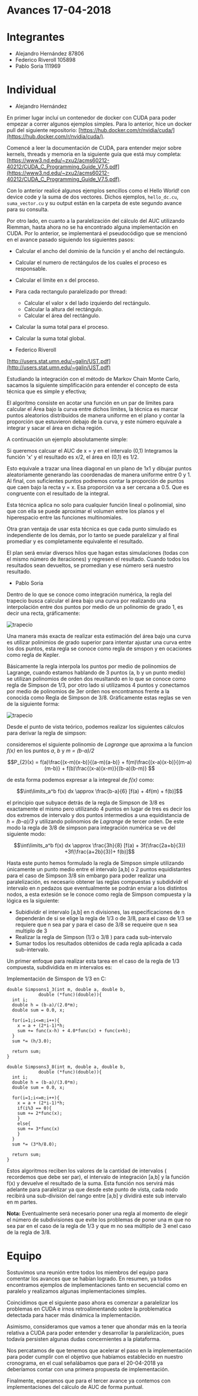 # Avances 17-04-2018

# Integrantes
- Alejandro Hernández 87806
- Federico Riveroll 105898
- Pablo Soria 111969

# Individual



- Alejandro Hernández

En primer lugar incluí un contenedor de docker con CUDA para poder empezar a correr algunos ejemplos simples. Para lo anterior, hice un docker pull del siguiente repositorio: [https://hub.docker.com/r/nvidia/cuda/](https://hub.docker.com/r/nvidia/cuda/).

Comencé a leer la documentación de CUDA, para entender mejor sobre kernels, threads y memoria en la siguiente guía que está muy completa: [https://www3.nd.edu/~zxu2/acms60212-40212/CUDA_C_Programming_Guide_V7.5.pdf](https://www3.nd.edu/~zxu2/acms60212-40212/CUDA_C_Programming_Guide_V7.5.pdf).

Con lo anterior realicé algunos ejemplos sencillos como el Hello World! con device code y la suma de dos vectores. Dichos ejemplos, `hello_dc.cu`, `suma_vector.cu` y su output están en la carpeta de este segundo avance para su consulta.

Por otro lado, en cuanto a la paralelización del cálculo del AUC utilizando Riemman, hasta ahora no se ha encontrado alguna implementación en CUDA. Por lo anterior, se implementará el pseudocódigo que se mencionó en el avance pasado siguiendo los siguientes pasos:

- Calcular el ancho del dominio de la función y el ancho del rectángulo.

- Calcular el numero de rectángulos de los cuales el proceso es responsable.

- Calcular el límite en x del proceso.

- Para cada rectangulo paralelizado por thread:

	- Calcular el valor x del lado izquierdo del rectángulo.
	- Calcular la altura del rectángulo.
	- Calcular el área del rectángulo.

- Calcular la suma total para el proceso.

- Calcular la suma total global.


- Federico Riveroll

[http://users.stat.umn.edu/~galin/UST.pdf](http://users.stat.umn.edu/~galin/UST.pdf)

Estudiando la integración con el método de Markov Chain Monte Carlo, sacamos la siguiente simplificación para entender el concepto de esta técnica que es simple y efectiva;

El algoritmo consiste en acotar una función en un par de límites para calcular el Área bajo la curva entre dichos límites, la técnica es marcar puntos aleatorios distribuidos de manera uniforme en el plano y contar la proporción que estuvieron debajo de la curva, y este número equivale a integrar y sacar el área en dicha región.

A continuación un ejemplo absolutamente simple:

Si queremos calcuar el AUC de x = y en el intervalo (0,1) Integramos la función 'x' y el resultado es x/2, el área en (0,1) es 1/2.

Esto equivale a trazar una línea diagonal en un plano de 1x1 y dibujar puntos aleatoriamente generando las coordenadas de manera uniforme entre 0 y 1. Al final, con suficientes puntos podremos contar la proporción de puntos que caen bajo la recta y = x. Esa proporción va a ser cercana a 0.5. Que es congruente con el resultado de la integral.

Esta técnica aplica no solo para cualquier función lineal o polinomial, sino que con ella se puede aproximar el volumen entre los planos y el hiperespacio entre las funciones multinomiales.

Otra gran ventaja de usar esta técnica es que cada punto simulado es independiente de los demás, por lo tanto se puede paralelizar y al final promediar y es completamente equivalente el resultado.

El plan será enviar diversos hilos que hagan estas simulaciones (todas con el mismo número de iteraciones) y regresen el resultado. Cuando todos los resultados sean devueltos, se promedian y ese número será nuestro resultado.


- Pablo Soria

Dentro de lo que se conoce como integración numérica, la regla del trapecio busca calcular el área bajo una curva por realizando una interpolación entre dos puntos por medio de un polinomio de grado 1, es decir una recta, gráficamente:

![trapecio](trapecio.png)

Una manera más exacta de realizar esta estimación del área bajo una curva es utilizar polinimios de grado superior para intentar ajustar una curva entre los dos puntos, esta regla se conoce como regla de smspon y en ocaciones como regla de Kepler.

Básicamente la regla interpola los puntos por medio de polinomios de Lagrange, cuando estamos hablando de 3 puntos (a, b y un punto medio)  se utilizan polinomios de orden dos reusltando en lo que se conoce como regla de Simpson de 1/3, por otro lado si utilizamos 4 puntos y conectamos por medio de polinomios de 3er orden nos encontramos frente a la conocida como Regla de Simpson de 3/8. Gráficamente estas reglas se ven de la siguiente forma:

![trapecio](simpson.png)

Desde el punto de vista teórico, podemos realizar los siguientes cálculos para derivar la regla de simpson: 

consideremos el siguiente polinomio de *Lagrange* que aproxima a la funcion *f(x)* en los puntos *a*, *b*  y  *m = (b-a)/2*

$$P_{2}(x) = f(a)\frac{(x-m)(x-b)}{(a-m)(a-b)} + f(m)\frac{(x-a)(x-b)}{(m-a)(m-b)} + f(b)\frac{(x-a)(x-m)}{(b-a)(b-m)} $$

de esta forma podemos expresar a la integreal de *f(x)* como: 

$$\int\limits_a^b f(x) dx \approx \frac{b-a}{6}  [f(a) + 4f(m) + f(b)]$$

el principio que subyace detrás de la regla de Simpson de 3/8 es exactamente el mismo pero utilizando 4 puntos en lugar de tres es decir los dos extremos de intervalo y dos puntos intermedios a una equidistancia de *h = (b-a)/3* y utilizando polinomios de *Lagrange* de tercer orden. De este modo la regla de 3/8 de simpson para integración numérica se ve del siguiente modo: 


$$\int\limits_a^b f(x) dx \approx \frac{3h}{8}  [f(a) + 3f(\frac{2a+b}{3}) +3f(\frac{a+2b}{3})+ f(b)]$$


Hasta este punto hemos formulado la regla de Simpson simple utilizando únicamente un punto medio entre el intervalo [a,b] o 2 puntos equidistantes para el caso de Simpson 3/8 sin embargo para poder realizar una paralelización, es necesario obtener las reglas compuestas y subdidvidr el intervalo en *n* pedazos que eventualmente se podrán enviar a los distintos nodos, a esta extesión se le conoce como regla de Simpson compuesta y la lógica es la siguiente:

- Subidividir el intervalo [a,b] en n divisiones, las especificaciones de n dependerán de si se elige la regla de 1/3 o de 3/8, para el caso de 1/3 se requiere que n sea par y para el caso de 3/8 se requeire que n sea multiplo de 3
- Realizar la regla de Simpson (1/3 o 3/8 ) para cada sub-intervalo
-  Sumar todos los resultados obtenidos de cada regla aplicada a cada sub-intervalo.

Un primer enfoque para realizar esta tarea en el caso de la regla de 1/3 compuesta, subdividida en m intervalos es:

Implementación de Simspon de 1/3 en C:
```
double Simpsons1_3(int m, double a, double b, 
		    double (*func)(double)){
  int i; 
  double h = (b-a)/(2.0*m);
  double sum = 0.0, x;

  for(i=1;i<=m;i++){
    x = a + (2*i-1)*h;
    sum += func(x-h) + 4.0*func(x) + func(x+h);
  }
  sum *= (h/3.0);

  return sum;
}

```

```
double Simpsons3_8(int m, double a, double b, 
		    double (*func)(double)){
  int i; 
  double h = (b-a)/(3.0*m);
  double sum = 0.0, x;

  for(i=1;i<=m;i++){
    x = a + (2*i-1)*h;
    if(i%3 == 0){
    sum += 2*func(x);
    }
    else{
    sum += 3*func(x)
    }
  }
  sum *= (3*h/8.0);

  return sum;
}
```
Estos algoritmos reciben los valores de la cantidad de intervalos ( recordemos que debe ser par), el intervalo de integración [a,b] y la función f(x) y devuelve el resultado de la suma. Esta función nos servirá más adelante para paralelizar ya que desde este punto de vista, cada nodo recibirá una sub-división del rango entre [a,b] y dividirá este sub intervalo en m partes. 

**Nota:** Eventualmente será necesario poner una regla al momento de elegir el número de subdivisiones que evite los problemas de poner una m que no sea par en el caso de la regla de 1/3 y que m no sea múltiplo de 3 enel caso de la regla de 3/8.



# Equipo

Sostuvimos una reunión entre todos los miembros del equipo para comentar los avances que se habían logrado. En resumen, ya todos encontramos ejemplos de implementaciones tanto en secuencial como en paralelo y realizamos algunas implementaciones simples.

Coincidimos que el siguiente paso ahora es comenzar a paralelizar los problemas en CUDA e irnos retroalimentando sobre la problematica detectada para hacer más dinámica la implementación.

Asimismo, consideramos que vamos a tener que ahondar más en la teoría relativa a CUDA para poder entender y desarrollar la paralelización, pues todavía persisten algunas dudas concernientes a la plataforma.

Nos percatamos de que tenemos que acelerar el paso en la implementación para poder cumplir con el objetivo que habíamos establecido en nuestro cronograma, en el cual señalábamos que para el 20-04-2018 ya deberíamos contar con una primera propuesta de implementación.

Finalmente, esperamos que para el tercer avance ya contemos con implementaciones del cálculo de AUC de forma puntual.

